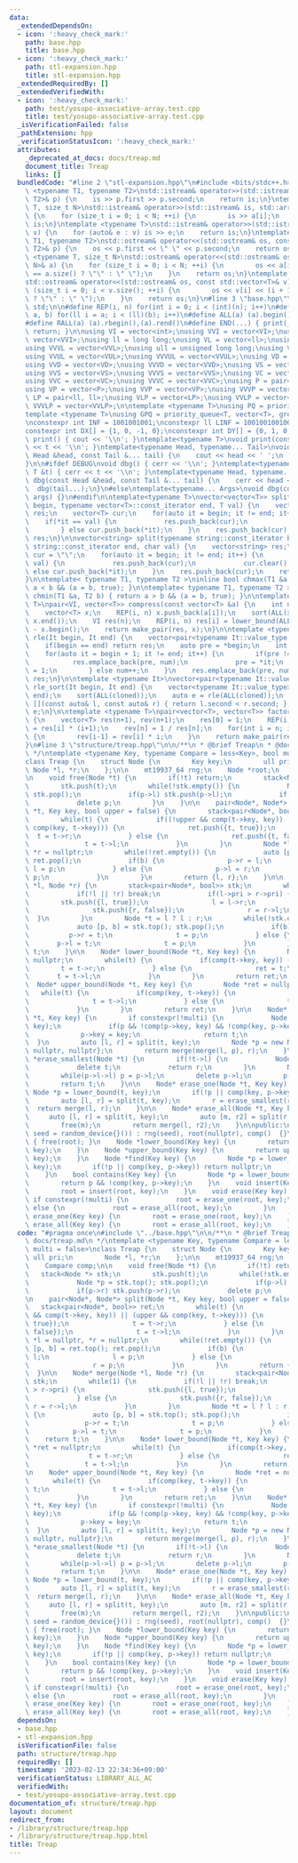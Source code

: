 ```yaml
---
data:
  _extendedDependsOn:
  - icon: ':heavy_check_mark:'
    path: base.hpp
    title: base.hpp
  - icon: ':heavy_check_mark:'
    path: stl-expansion.hpp
    title: stl-expansion.hpp
  _extendedRequiredBy: []
  _extendedVerifiedWith:
  - icon: ':heavy_check_mark:'
    path: test/yosupo-associative-array.test.cpp
    title: test/yosupo-associative-array.test.cpp
  _isVerificationFailed: false
  _pathExtension: hpp
  _verificationStatusIcon: ':heavy_check_mark:'
  attributes:
    _deprecated_at_docs: docs/treap.md
    document_title: Treap
    links: []
  bundledCode: "#line 2 \"stl-expansion.hpp\"\n#include <bits/stdc++.h>\n\ntemplate\
    \ <typename T1, typename T2>\nstd::istream& operator>>(std::istream& is, std::pair<T1,\
    \ T2>& p) {\n    is >> p.first >> p.second;\n    return is;\n}\ntemplate <typename\
    \ T, size_t N>\nstd::istream& operator>>(std::istream& is, std::array<T, N>& a)\
    \ {\n    for (size_t i = 0; i < N; ++i) {\n        is >> a[i];\n    }\n    return\
    \ is;\n}\ntemplate <typename T>\nstd::istream& operator>>(std::istream& is, std::vector<T>&\
    \ v) {\n    for (auto& e : v) is >> e;\n    return is;\n}\ntemplate <typename\
    \ T1, typename T2>\nstd::ostream& operator<<(std::ostream& os, const std::pair<T1,\
    \ T2>& p) {\n    os << p.first << \" \" << p.second;\n    return os;\n}\ntemplate\
    \ <typename T, size_t N>\nstd::ostream& operator<<(std::ostream& os, const std::array<T,\
    \ N>& a) {\n    for (size_t i = 0; i < N; ++i) {\n        os << a[i] << (i + 1\
    \ == a.size() ? \"\" : \" \");\n    }\n    return os;\n}\ntemplate <typename T>\n\
    std::ostream& operator<<(std::ostream& os, const std::vector<T>& v) {\n    for\
    \ (size_t i = 0; i < v.size(); ++i) {\n        os << v[i] << (i + 1 == v.size()\
    \ ? \"\" : \" \");\n    }\n    return os;\n}\n#line 3 \"base.hpp\"\nusing namespace\
    \ std;\n\n#define REP(i, n) for(int i = 0; i < (int)(n); i++)\n#define FOR(i,\
    \ a, b) for(ll i = a; i < (ll)(b); i++)\n#define ALL(a) (a).begin(),(a).end()\n\
    #define RALL(a) (a).rbegin(),(a).rend()\n#define END(...) { print(__VA_ARGS__);\
    \ return; }\n\nusing VI = vector<int>;\nusing VVI = vector<VI>;\nusing VVVI =\
    \ vector<VVI>;\nusing ll = long long;\nusing VL = vector<ll>;\nusing VVL = vector<VL>;\n\
    using VVVL = vector<VVL>;\nusing ull = unsigned long long;\nusing VUL = vector<ull>;\n\
    using VVUL = vector<VUL>;\nusing VVVUL = vector<VVUL>;\nusing VD = vector<double>;\n\
    using VVD = vector<VD>;\nusing VVVD = vector<VVD>;\nusing VS = vector<string>;\n\
    using VVS = vector<VS>;\nusing VVVS = vector<VVS>;\nusing VC = vector<char>;\n\
    using VVC = vector<VC>;\nusing VVVC = vector<VVC>;\nusing P = pair<int, int>;\n\
    using VP = vector<P>;\nusing VVP = vector<VP>;\nusing VVVP = vector<VVP>;\nusing\
    \ LP = pair<ll, ll>;\nusing VLP = vector<LP>;\nusing VVLP = vector<VLP>;\nusing\
    \ VVVLP = vector<VVLP>;\n\ntemplate <typename T>\nusing PQ = priority_queue<T>;\n\
    template <typename T>\nusing GPQ = priority_queue<T, vector<T>, greater<T>>;\n\
    \nconstexpr int INF = 1001001001;\nconstexpr ll LINF = 1001001001001001001ll;\n\
    constexpr int DX[] = {1, 0, -1, 0};\nconstexpr int DY[] = {0, 1, 0, -1};\n\nvoid\
    \ print() { cout << '\\n'; }\ntemplate<typename T>\nvoid print(const T &t) { cout\
    \ << t << '\\n'; }\ntemplate<typename Head, typename... Tail>\nvoid print(const\
    \ Head &head, const Tail &... tail) {\n    cout << head << ' ';\n    print(tail...);\n\
    }\n\n#ifdef DEBUG\nvoid dbg() { cerr << '\\n'; }\ntemplate<typename T>\nvoid dbg(const\
    \ T &t) { cerr << t << '\\n'; }\ntemplate<typename Head, typename... Tail>\nvoid\
    \ dbg(const Head &head, const Tail &... tail) {\n    cerr << head << ' ';\n  \
    \  dbg(tail...);\n}\n#else\ntemplate<typename... Args>\nvoid dbg(const Args &...\
    \ args) {}\n#endif\n\ntemplate<typename T>\nvector<vector<T>> split(typename vector<T>::const_iterator\
    \ begin, typename vector<T>::const_iterator end, T val) {\n    vector<vector<T>>\
    \ res;\n    vector<T> cur;\n    for(auto it = begin; it != end; it++) {\n    \
    \    if(*it == val) {\n            res.push_back(cur);\n            cur.clear();\n\
    \        } else cur.push_back(*it);\n    }\n    res.push_back(cur);\n    return\
    \ res;\n}\n\nvector<string> split(typename string::const_iterator begin, typename\
    \ string::const_iterator end, char val) {\n    vector<string> res;\n    string\
    \ cur = \"\";\n    for(auto it = begin; it != end; it++) {\n        if(*it ==\
    \ val) {\n            res.push_back(cur);\n            cur.clear();\n        }\
    \ else cur.push_back(*it);\n    }\n    res.push_back(cur);\n    return res;\n\
    }\n\ntemplate< typename T1, typename T2 >\ninline bool chmax(T1 &a, T2 b) { return\
    \ a < b && (a = b, true); }\n\ntemplate< typename T1, typename T2 >\ninline bool\
    \ chmin(T1 &a, T2 b) { return a > b && (a = b, true); }\n\ntemplate <typename\
    \ T>\npair<VI, vector<T>> compress(const vector<T> &a) {\n    int n = a.size();\n\
    \    vector<T> x;\n    REP(i, n) x.push_back(a[i]);\n    sort(ALL(x)); x.erase(unique(ALL(x)),\
    \ x.end());\n    VI res(n);\n    REP(i, n) res[i] = lower_bound(ALL(x), a[i])\
    \ - x.begin();\n    return make_pair(res, x);\n}\n\ntemplate <typename It>\nauto\
    \ rle(It begin, It end) {\n    vector<pair<typename It::value_type, int>> res;\n\
    \    if(begin == end) return res;\n    auto pre = *begin;\n    int num = 1;\n\
    \    for(auto it = begin + 1; it != end; it++) {\n        if(pre != *it) {\n \
    \           res.emplace_back(pre, num);\n            pre = *it;\n            num\
    \ = 1;\n        } else num++;\n    }\n    res.emplace_back(pre, num);\n    return\
    \ res;\n}\n\ntemplate <typename It>\nvector<pair<typename It::value_type, int>>\
    \ rle_sort(It begin, It end) {\n    vector<typename It::value_type> cloned(begin,\
    \ end);\n    sort(ALL(cloned));\n    auto e = rle(ALL(cloned));\n    sort(ALL(e),\
    \ [](const auto& l, const auto& r) { return l.second < r.second; });\n    return\
    \ e;\n}\n\ntemplate <typename T>\npair<vector<T>, vector<T>> factorial(int n)\
    \ {\n    vector<T> res(n+1), rev(n+1);\n    res[0] = 1;\n    REP(i, n) res[i+1]\
    \ = res[i] * (i+1);\n    rev[n] = 1 / res[n];\n    for(int i = n; i > 0; i--)\
    \ {\n        rev[i-1] = rev[i] * i;\n    }\n    return make_pair(res, rev);\n\
    }\n#line 3 \"structure/treap.hpp\"\n\n/**\n * @brief Treap\n * @docs docs/treap.md\n\
    \ */\ntemplate <typename Key, typename Compare = less<Key>, bool multi = false>\n\
    class Treap {\n    struct Node {\n        Key key;\n        ull pri;\n       \
    \ Node *l, *r;\n    };\n\n    mt19937_64 rng;\n    Node *root;\n    Compare comp;\n\
    \n    void free(Node *t) {\n        if(!t) return;\n        stack<Node *> stk;\n\
    \        stk.push(t);\n        while(!stk.empty()) {\n            Node *p = stk.top();\
    \ stk.pop();\n            if(p->l) stk.push(p->l);\n            if(p->r) stk.push(p->r);\n\
    \            delete p;\n        }\n    }\n\n    pair<Node*, Node*> split(Node\
    \ *t, Key key, bool upper = false) {\n        stack<pair<Node*, bool>> ret;\n\
    \        while(t) {\n            if((!upper && comp(t->key, key)) || (upper &&\
    \ comp(key, t->key))) {\n                ret.push({t, true});\n              \
    \  t = t->r;\n            } else {\n                ret.push({t, false});\n  \
    \              t = t->l;\n            }\n        }\n        Node *l = nullptr,\
    \ *r = nullptr;\n        while(!ret.empty()) {\n            auto [p, b] = ret.top();\
    \ ret.pop();\n            if(b) {\n                p->r = l;\n               \
    \ l = p;\n            } else {\n                p->l = r;\n                r =\
    \ p;\n            }\n        }\n        return {l, r};\n    }\n\n    Node* merge(Node\
    \ *l, Node *r) {\n        stack<pair<Node*, bool>> stk;\n        while(1) {\n\
    \            if(!l || !r) break;\n            if(l->pri > r->pri) {\n        \
    \        stk.push({l, true});\n                l = l->r;\n            } else {\n\
    \                stk.push({r, false});\n                r = r->l;\n          \
    \  }\n        }\n        Node *t = l ? l : r;\n        while(!stk.empty()) {\n\
    \            auto [p, b] = stk.top(); stk.pop();\n            if(b) {\n      \
    \          p->r = t;\n                t = p;\n            } else {\n         \
    \       p->l = t;\n                t = p;\n            }\n        }\n        return\
    \ t;\n    }\n\n    Node* lower_bound(Node *t, Key key) {\n        Node *ret =\
    \ nullptr;\n        while(t) {\n            if(comp(t->key, key)) {\n        \
    \        t = t->r;\n            } else {\n                ret = t;\n         \
    \       t = t->l;\n            }\n        }\n        return ret;\n    }\n\n  \
    \  Node* upper_bound(Node *t, Key key) {\n        Node *ret = nullptr;\n     \
    \   while(t) {\n            if(comp(key, t->key)) {\n                ret = t;\n\
    \                t = t->l;\n            } else {\n                t = t->r;\n\
    \            }\n        }\n        return ret;\n    }\n\n    Node* insert(Node\
    \ *t, Key key) {\n        if constexpr(!multi) {\n            Node *p = lower_bound(t,\
    \ key);\n            if(p && !comp(p->key, key) && !comp(key, p->key)) {\n   \
    \             p->key = key;\n                return t;\n            }\n      \
    \  }\n        auto [l, r] = split(t, key);\n        Node *p = new Node{key, rng(),\
    \ nullptr, nullptr};\n        return merge(merge(l, p), r);\n    }\n\n    Node\
    \ *erase_smallest(Node *t) {\n        if(!t->l) {\n            Node *r = t->r;\n\
    \            delete t;\n            return r;\n        }\n        Node *p = t;\n\
    \        while(p->l->l) p = p->l;\n        delete p->l;\n        p->l = nullptr;\n\
    \        return t;\n    }\n\n    Node* erase_one(Node *t, Key key) {\n       \
    \ Node *p = lower_bound(t, key);\n        if(!p || comp(key, p->key)) return t;\n\
    \        auto [l, r] = split(t, key);\n        r = erase_smallest(r);\n      \
    \  return merge(l, r);\n    }\n\n    Node* erase_all(Node *t, Key key) {\n   \
    \     auto [l, r] = split(t, key);\n        auto [m, r2] = split(r, key, true);\n\
    \        free(m);\n        return merge(l, r2);\n    }\n\npublic:\n    Treap(ull\
    \ seed = random_device{}()) : rng(seed), root(nullptr), comp()  {}\n    ~Treap()\
    \ { free(root); }\n    Node *lower_bound(Key key) {\n        return lower_bound(root,\
    \ key);\n    }\n    Node *upper_bound(Key key) {\n        return upper_bound(root,\
    \ key);\n    }\n    Node *find(Key key) {\n        Node *p = lower_bound(root,\
    \ key);\n        if(!p || comp(key, p->key)) return nullptr;\n        return p;\n\
    \    }\n    bool contains(Key key) {\n        Node *p = lower_bound(root, key);\n\
    \        return p && !comp(key, p->key);\n    }\n    void insert(Key key) {\n\
    \        root = insert(root, key);\n    }\n    void erase(Key key) {\n       \
    \ if constexpr(!multi) {\n            root = erase_one(root, key);\n        }\
    \ else {\n            root = erase_all(root, key);\n        }\n    }\n    void\
    \ erase_one(Key key) {\n        root = erase_one(root, key);\n    }\n    void\
    \ erase_all(Key key) {\n        root = erase_all(root, key);\n    }\n};\n"
  code: "#pragma once\n#include \"../base.hpp\"\n\n/**\n * @brief Treap\n * @docs\
    \ docs/treap.md\n */\ntemplate <typename Key, typename Compare = less<Key>, bool\
    \ multi = false>\nclass Treap {\n    struct Node {\n        Key key;\n       \
    \ ull pri;\n        Node *l, *r;\n    };\n\n    mt19937_64 rng;\n    Node *root;\n\
    \    Compare comp;\n\n    void free(Node *t) {\n        if(!t) return;\n     \
    \   stack<Node *> stk;\n        stk.push(t);\n        while(!stk.empty()) {\n\
    \            Node *p = stk.top(); stk.pop();\n            if(p->l) stk.push(p->l);\n\
    \            if(p->r) stk.push(p->r);\n            delete p;\n        }\n    }\n\
    \n    pair<Node*, Node*> split(Node *t, Key key, bool upper = false) {\n     \
    \   stack<pair<Node*, bool>> ret;\n        while(t) {\n            if((!upper\
    \ && comp(t->key, key)) || (upper && comp(key, t->key))) {\n                ret.push({t,\
    \ true});\n                t = t->r;\n            } else {\n                ret.push({t,\
    \ false});\n                t = t->l;\n            }\n        }\n        Node\
    \ *l = nullptr, *r = nullptr;\n        while(!ret.empty()) {\n            auto\
    \ [p, b] = ret.top(); ret.pop();\n            if(b) {\n                p->r =\
    \ l;\n                l = p;\n            } else {\n                p->l = r;\n\
    \                r = p;\n            }\n        }\n        return {l, r};\n  \
    \  }\n\n    Node* merge(Node *l, Node *r) {\n        stack<pair<Node*, bool>>\
    \ stk;\n        while(1) {\n            if(!l || !r) break;\n            if(l->pri\
    \ > r->pri) {\n                stk.push({l, true});\n                l = l->r;\n\
    \            } else {\n                stk.push({r, false});\n               \
    \ r = r->l;\n            }\n        }\n        Node *t = l ? l : r;\n        while(!stk.empty())\
    \ {\n            auto [p, b] = stk.top(); stk.pop();\n            if(b) {\n  \
    \              p->r = t;\n                t = p;\n            } else {\n     \
    \           p->l = t;\n                t = p;\n            }\n        }\n    \
    \    return t;\n    }\n\n    Node* lower_bound(Node *t, Key key) {\n        Node\
    \ *ret = nullptr;\n        while(t) {\n            if(comp(t->key, key)) {\n \
    \               t = t->r;\n            } else {\n                ret = t;\n  \
    \              t = t->l;\n            }\n        }\n        return ret;\n    }\n\
    \n    Node* upper_bound(Node *t, Key key) {\n        Node *ret = nullptr;\n  \
    \      while(t) {\n            if(comp(key, t->key)) {\n                ret =\
    \ t;\n                t = t->l;\n            } else {\n                t = t->r;\n\
    \            }\n        }\n        return ret;\n    }\n\n    Node* insert(Node\
    \ *t, Key key) {\n        if constexpr(!multi) {\n            Node *p = lower_bound(t,\
    \ key);\n            if(p && !comp(p->key, key) && !comp(key, p->key)) {\n   \
    \             p->key = key;\n                return t;\n            }\n      \
    \  }\n        auto [l, r] = split(t, key);\n        Node *p = new Node{key, rng(),\
    \ nullptr, nullptr};\n        return merge(merge(l, p), r);\n    }\n\n    Node\
    \ *erase_smallest(Node *t) {\n        if(!t->l) {\n            Node *r = t->r;\n\
    \            delete t;\n            return r;\n        }\n        Node *p = t;\n\
    \        while(p->l->l) p = p->l;\n        delete p->l;\n        p->l = nullptr;\n\
    \        return t;\n    }\n\n    Node* erase_one(Node *t, Key key) {\n       \
    \ Node *p = lower_bound(t, key);\n        if(!p || comp(key, p->key)) return t;\n\
    \        auto [l, r] = split(t, key);\n        r = erase_smallest(r);\n      \
    \  return merge(l, r);\n    }\n\n    Node* erase_all(Node *t, Key key) {\n   \
    \     auto [l, r] = split(t, key);\n        auto [m, r2] = split(r, key, true);\n\
    \        free(m);\n        return merge(l, r2);\n    }\n\npublic:\n    Treap(ull\
    \ seed = random_device{}()) : rng(seed), root(nullptr), comp()  {}\n    ~Treap()\
    \ { free(root); }\n    Node *lower_bound(Key key) {\n        return lower_bound(root,\
    \ key);\n    }\n    Node *upper_bound(Key key) {\n        return upper_bound(root,\
    \ key);\n    }\n    Node *find(Key key) {\n        Node *p = lower_bound(root,\
    \ key);\n        if(!p || comp(key, p->key)) return nullptr;\n        return p;\n\
    \    }\n    bool contains(Key key) {\n        Node *p = lower_bound(root, key);\n\
    \        return p && !comp(key, p->key);\n    }\n    void insert(Key key) {\n\
    \        root = insert(root, key);\n    }\n    void erase(Key key) {\n       \
    \ if constexpr(!multi) {\n            root = erase_one(root, key);\n        }\
    \ else {\n            root = erase_all(root, key);\n        }\n    }\n    void\
    \ erase_one(Key key) {\n        root = erase_one(root, key);\n    }\n    void\
    \ erase_all(Key key) {\n        root = erase_all(root, key);\n    }\n};\n"
  dependsOn:
  - base.hpp
  - stl-expansion.hpp
  isVerificationFile: false
  path: structure/treap.hpp
  requiredBy: []
  timestamp: '2023-02-13 22:34:36+09:00'
  verificationStatus: LIBRARY_ALL_AC
  verifiedWith:
  - test/yosupo-associative-array.test.cpp
documentation_of: structure/treap.hpp
layout: document
redirect_from:
- /library/structure/treap.hpp
- /library/structure/treap.hpp.html
title: Treap
---
```

